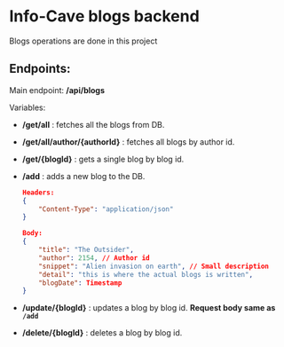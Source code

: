 # Info-Cave blogs backend

Blogs operations are done in this project

## Endpoints:

Main endpoint: **/api/blogs**

Variables:

-   **/get/all** : fetches all the blogs from DB.

-   **/get/all/author/{authorId}** : fetches all blogs by author id.

-   **/get/{blogId}** : gets a single blog by blog id.

-   **/add** : adds a new blog to the DB.

    ```json
    Headers:
    {
    	"Content-Type": "application/json"
    }
    ```

    ```json
    Body:
    {
    	"title": "The Outsider",
    	"author": 2154, // Author id
    	"snippet": "Alien invasion on earth", // Small description
    	"detail": "this is where the actual blogs is written",
    	"blogDate": Timestamp
    }
    ```

-   **/update/{blogId}** : updates a blog by blog id. **Request body same as `/add`**

-   **/delete/{blogId}** : deletes a blog by blog id.
